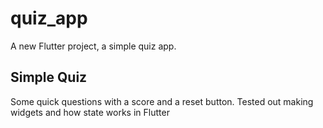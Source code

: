 # quiz_app

A new Flutter project, a simple quiz app.

## Simple Quiz

Some quick questions with a score and a reset button.
Tested out making widgets and how state works in Flutter
